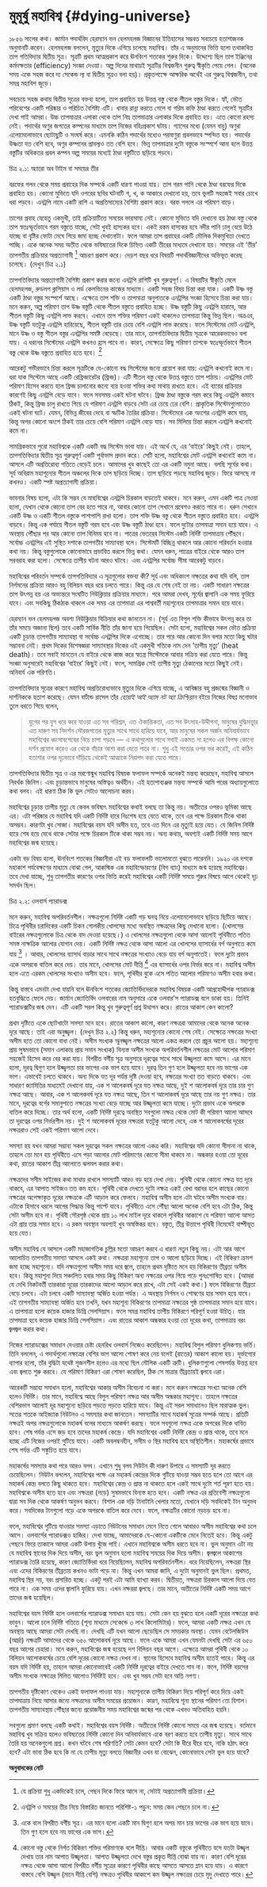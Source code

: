# মুমূর্ষু মহাবিশ্ব {#dying-universe}

১৮৫৬ সালের কথা। জার্মান পদার্থবিদ হেরম্যান ভন হেলমহলজ বিজ্ঞানের ইতিহাসের সম্ভবত সবচেয়ে হতাশাজনক অনুমানটি করেন। হেলমহলজ বললেন, মৃত্যুর দিকে এগিয়ে চলেছে মহাবিশ্ব। তাঁর এ অনুমানের ভিত্তি হলো তথাকথিত তাপ গতিবিদ্যার দ্বিতীয় সূত্র। সূত্রটি প্রথম আত্মপ্রকাশ করে ঊনবিংশ শতকের শুরুর  দিকে। উদ্দেশ্যে ছিল তাপ ইঞ্জিনের কর্মদক্ষতার (efficiency) সংজ্ঞা দেওয়া। অল্প দিনের মাথায়ই সূত্রটির বিশ্বজনীন গুরুত্ব স্বীকৃতি পেয়ে গেল। (অনেক সময় একে সহজ করে দ্য সেকেন্ড ল্য বা দ্বিতীয় সূত্রও বলা হয়)। প্রকৃতপক্ষেে আক্ষরিক অর্থেই এর গুরুত্ব বিশ্বজনীন, তথা সমগ্র মহাবিশ জুড়ে। 

সবচেয়ে সহজ কথায় দ্বিতীয় সূত্রের বক্তব্য হলো, তাপ প্রবাহিত হয় উত্তপ্ত বস্তু থেকে শীতল বস্তুর দিকে। হ্যাঁ, ভৌত পরিবেশের একটি পরিষ্কার ও পরিচিত বৈশিষ্ট্য এটি। খাবার রান্না করতে গেলে বা গরিম কফি ঠাণ্ডা করতে গেলেই সূত্রটির দেখা পাই আমরা। উচ্চ তাপমাত্রার এলাকা থেকে তাপ নিম্ন তাপমাত্রার এলাকার দিকে প্রবাহিত হয়। এতে কোনো রহস্য নেই। পদার্থের অণুর জগতের কম্পনের মাধ্যমে তাপ নিজের বহিঃপ্রকাশ ঘটায়। গ্যাসের মধ্যে (যেমন বায়ু) অণুরা এলোমেলোভাবে ছোটাছুটি ও সংঘর্ষ করে। এমনকি কঠিন পদার্থের মধ্যেও পরমাণুরা প্রবলভাবে স্পন্দিত হয়। পদার্থের উষ্ণতা যত বেশি হবে, অণুর কম্পনের প্রাবল্যও তত বেশি হবে। ভিন্ন তাপমাত্রার দুটো বস্তুকে সংস্পর্শে আনা হলে উত্তপ্ত বস্তুটির অধিকতর প্রবল কম্পন অল্প সময়ের মধ্যেই ঠাণ্ডা বস্তুটিতে ছড়িয়ে পড়বে। 

চিত্র ২.১: অ্যারো অব টাইম বা সময়ের তীর

বরফের গলন থেকে সময় প্রবাহের দিক সম্পর্কে একটি ধারণা পাওয়া যায়। তাপ গরম পানি থেকে ঠাণ্ডা বরফের দিকে প্রবাহিত হয়। কোনো মুভিতে যদি ওপরের ছবির ঘটনাটি গ, খ, ক আকারে দেখানো হয়, তবে ভুলটি সহজেই সবার চোখে ধরা পড়বে। এনট্রপি নামে একটি রাশি এ অপ্রতিসাম্যের বৈশিষ্ট্য প্রকাশ করে। বরফ গললে এর পরিমাণ বাড়ে। 

তাপের প্রবাহ যেহেতু একমুখী, তাই প্রক্রিয়াটিতে সময়ের ভারসাম্য নেই। কোনো মুভিতে যদি দেখানো হয় ঠাণ্ডা বস্তু থেকে তাপ স্বতঃস্ফূর্তভাবে গরম বস্তুতে যাচ্ছে, সেটা খুবই হাস্যকর হবে। একই রকম হাস্যকর হবে নদীর পানি ঢালু বেয়ে উঠে যাচ্ছে বা বৃষ্টির ফোটা মেঘে গিয়ে জমা হচ্ছে দেখানোটা। ফলে আমরা তাপ প্রবাহের একটি মৌলিক দিকমুখিতা দেখতে পাচ্ছি। একে অনেক সময় অতীত থেকে ভবিষ্যতের দিকে চিহ্নিত একটি তীরের মাধ্যমে দেখানো হয়। সময়ের এই ‘তীর’ তাপগতীয় প্রক্রিয়ার অপ্রত্যাগামী  [^1] আচরণ প্রকাশ করে। দেড়শ বছর ধরে বিষয়টি পদার্থবিজ্ঞানীদের অভিভূত করেছ চলেছে। (দেখুন চিত্র ২.১)

তাপগতিবিদ্যার অপ্রত্যাগামী বৈশিষ্ট্য প্রকাশ করার জন্যে এনট্রপি রাশিটি খুব গুরুত্বপূর্ণ। এ বিষয়টির স্বীকৃতি মেলে হেলমহলজ, রুডলপ ক্লসিয়াস ও লর্ড কেলভিনের কাজের মাধ্যমে। একটি সহজ বিষয় চিন্তা করা যাক। একটি উষ্ণ বস্তু একটি ঠাণ্ডা বস্তুর সংস্পর্শে আছে। এক্ষেত্রে তাপ শক্তি ও তাপমাত্রা অনুপাতকে এনট্রপির সংজ্ঞা হিসেবে চিন্তা করা যায়। মনে করুন, অল্প পরিমাণ তাপ উষ্ণ বস্তুটি থেকে শীতল বস্তুতে প্রবাহিত হচ্ছে। উষ্ণ বস্তুটি কিছু এনট্রপি হারাবে, আর শীতল বস্তুটি কিছু এনট্রপি লাভ করবে। এখানে তাপ শক্তির পরিমাণ একই থাকলেও তাপমাত্রা কিন্তু ভিন্ন ছিল। অত্রএব, উষ্ণ বস্তুটি যতটুকু এনট্রপি হারিয়েছে, শীতল বস্তুটি তার চেয়ে বেশি এনট্রপি লাভ করেছে। ফলে সিস্টেমের মোট এনট্রপি, মানে উষ্ণ ও বস্তু শীতল বস্তুর এনট্রপির সমষ্টি বেড়েছে। তার মানে, তাপগতিবিদ্যার দ্বিতীয় সূত্রকে আরেকভাবেও বলা যায়। এ ধরনের সিস্টেমের এনট্রপি কখনও হ্রাস পাবে না। কারণ, সেক্ষেত্রে কিছু পরিমাণ তাপকে স্বতঃস্ফূর্তভাবে শীতল বস্তু থেকে উষ্ণ বস্তুতে প্রবাহিত হতে হবে। [^2]

আরেকটু গভীরভাবে চিন্তা করলে সূত্রটিকে যে-কোনো বদ্ধ সিস্টেমের জন্যে প্রয়োগ করা যায়: এনট্রপি কখনোই কমে না। ধরা যাক সিস্টেমে আছে একটি রেফ্রিজারেটর (ফ্রিজ)। এটি শীতল বস্তু থেকে উত্তপ্ত বস্তুতে তাপ পাঠায়। এনট্রপির মোট পরিমাণ হিসেব করতে হলে ফ্রিজ চালানোর জন্যে ব্যয় হওয়া শক্তির কথা মাথায় রাখতে হবে। এই ব্যয়ের প্রক্রিয়ার কারণেই কিছু এনট্রপি বেড়ে যাবে। ফলে সবসময় একই ঘটনা ঘটবে। ফ্রিজ ঠাণ্ডা বস্তুকে গরম করে কিছু এনট্রপি কমাবে ঠিকই, কিন্তু ফ্রিজ চালু রাখতে গিয়ে যে পরিমাণ এনট্রপি বাড়বে সেটা এর চেয়ে ঢের বেশি।  প্রাকৃতিক সিস্টেমগুলোতেও একই ঘটনা ঘটে। যেমন, বিভিন্ন জীবের দেহে বা স্ফটিক তৈরির প্রক্রিয়া। সিস্টেমেরে এক অংশের এনট্রপি কমে যায়, কিন্তু অপর কোনো অংশে ঠিকই তার চেয়ে বেশি পরিমাণ এনট্রপি বেড়ে যায়। সব মিলিয়ে চিন্তা করলে এনট্রপি কখনোই কমে না। 

সামগ্রিকভাবে পুরো মহাবিশ্বকে একটি একটি বদ্ধ সিস্টেম ভাবা যায়। এই অর্থে যে, এর ‘বাইরে’ কিছুই নেই। তাহলে, তাপগতিবিদ্যার দ্বিতীয় সূত্র গুরুত্বপূর্ণ একটি পূর্বাভাস প্রদান করে। সেটি হলো, মহাবিশ্বের মোট এনট্রপি কখনোই কমে না। আসলে এটি অপ্রতিরোধ্য গতিতে বেড়েই চলে। আমাদের খুব কাছেই তো এর একটি নমুনা আছে। বলছি সূর্যের কথা। সূর্য অবিরাম মহাশূন্যের শীতল অঞ্চলের দিকে তাপ ছড়িয়ে দিচ্ছে। তাপ ছড়িয়ে পড়ছে মহাবিশ্ব জুড়ে। ফিরে আসছে না কখনও। একটি স্পষ্ট অপ্রত্যাগামী প্রক্রিয়া। 

ভাবনার বিষয় হলো, এটা কি সম্ভব যে মাহবিশ্বের এনট্রপি চিরকাল বাড়তেই থাকবে। মনে করুন, এমন একটি পাত্র নেওয়া হলো, যেখান থেকে কোনো তাপ বের হতে পারে না, আবার কোনো তাপ সেখানে প্রবেশও করতে পারে না। ধরুন সেখানে একটি উষ্ণ ও একটি শীতল বস্তুকে পাশাপাশি রাখা হলো। তাপ শক্তি উষ্ণ বস্তু থেকে শীতল বস্তুতে প্রবাহিত হবে। এনট্রপি বাড়বে। কিন্তু এক পর্যায়ে শীতল বস্তুটি গরম হবে এবং উষ্ণ বস্তুটি ঠাণ্ডা হবে। ফলে দুটোর তাপমাত্রা সমান হয়ে যাবে। এ অবস্থায় পৌঁছার পর আর কোনো তাপ বিনিময় হবে না। পাত্রের ভেতরের সিস্টেম একটি নির্দিষ্ট তাপমাত্রায় পৌঁছবে। সর্বোচ্চ এনট্রপির এই সুস্থিত দশাকে তাপগতীয় সাম্যাবস্থা বলে। সিস্টেমটি বিচ্ছিন্ন থাকলে আর কোনো পরিবর্তন হওয়ার কথা নয়। কিন্তু বস্তুগুলোকে কোনোভাবে প্রভাবিত করলে ভিন্ন কথা। যেমন ধরুন, পাত্রের বাইরে থেকে আরও তাপ সরবরাহ করা হলো। সেক্ষেত্রে তাপীয় ঘটনা আরও ঘটবে। এবং এনট্রপির সর্বোচ্চ সীমা আরেকটু বাড়বে। 

মহাবিশ্বের পরিবর্তন সম্পর্কে তাপগতিবিদ্যার এ সূত্রগুলোর বক্তব্য কী? সূর্য এবং অধিকাংশ নক্ষত্রের কথা যদি বলি, তাপ নির্গমনের প্রক্রিয়া আরও বহু বিলিয়ন বছর ধরে চলতে পারে। কিন্তু এর যে শেষ নেই তা নয়। একটি সাধারণ নক্ষত্রের তাপ উৎপন্ন হয় এর অভ্যন্তরে সংঘটিত নিউক্লিয়ার প্রক্রিয়ার মাধ্যমে। পরে আমরা দেখব, সূর্যের জ্বালানি এক সময় ফুরিয়ে যাবে। এবং সবকিছু ঠিকঠাক থাকলে এক সময় এর তাপমাত্রা এর পাশ্ববর্তী মহাশূন্যের তাপমাত্রার সমান হয়ে যাবে।

হেরম্যান ভন হেলমহলজ অবশ্য নিউক্লিয়ার বিক্রিয়ার কথা জানতেন না। (সূর্য এত বিপুল শক্তি কীভাবে উৎপন্ন করে তা তাঁর সময়ে অজানা ছিল) তবে একটি সার্বিক নীতি তাঁর জানা হয়ে গিয়েছিল। সেটা হলো, মহাবিশ্বের সকল ভৌত প্রক্রিয়া একটি চূড়ান্ত তাপগতীয় সাম্যাবস্থা বা সর্বোচ্চ এনট্রপির দিকে এগোচ্ছে। তার পরে আর কোনো দিন বলার মতো কিছু ঘটার সম্ভাবনা নেই। প্রথম দিকের বিশেষজ্ঞরা সাম্যাবস্থার দিকের এই একমুখী গতিকে নাম দেন ‘তাপীয় মৃত্যু’ (heat death)। তবে সবাই মানতেন যে বাইরে থেকে কাজ করে স্বতন্ত্র সিস্টেমকে আবার সক্রিয় করা যেতে পারে। কিন্তু সংজ্ঞা অনুসারেই মহাবিশ্বের ‘বাইরে’ কিছুই নেই। ফলে, সামগ্রিক সেই তাপীয় মৃত্যু ঠেকানোর মতো কিছুই নেই। অনিবার্য এক পরিণতি। 

তাপগতিবিদ্যার সূত্রের কারণে মহাবিশ্ব অপ্রতিরোধ্যভাবে মৃত্যুর দিকে এগিয়ে যাচ্ছে, এ আবিষ্কার বহু প্রজন্মের বিজ্ঞানী ও দার্শনিককে হতাশ করেছে। যেমন বার্টান্ড রাসেল তাঁর *হোয়াই আই অ্যাম নট অ্যা ক্রিশ্চিয়ান* বইয়ে নিজের বিষণ্ণ মনোভাব তুলে ধরতে গিয়ে বলেন, 

> যুগের পর যুগ ধরে করে যাওয়া এত সব পরিশ্রম, এত ঐকান্তিকতা, এত সব উৎসাহ-উদ্দীপনা, মানুষের বুদ্ধিমত্ত্বার এত দারুণ সব নিদর্শন সৌরজগতের মৃত্যুর সাথে সাথে হারিয়ে যাবে, আর মানুষের সকল অর্জন অনিবার্যভাবে মহাবিশ্বের ধ্বংসাবশেষের নিচে চাপা পড়বে — এ কথাগুলোর সাথে সবাই একমত না হলেও এর বিপক্ষ কোনো দর্শন প্রয়োগ করেও এর থেকে বাঁচার আশা করা যেতে পারে না। শুধু এই সত্যের ওপর ভর করেই, এই কঠিন হতাশার ওপর দৃঢ়ভাবে দাঁড়িয়ে থেকেই আত্মাকে নিরাপদ করা যেতে পারে।

তাপগতিবিদ্যার দ্বিতীয় সূত্র ও এর মরণোন্মুখ মহাবিশ্ব বিষয়ক ফলাফল সম্পর্কে অনেকই মন্তব্য করেছেন, মহাবিশ্ব আসলে নিরর্থক জিনিস। এবং চূড়ান্তভাবে মানুষের অস্তিত্বও অর্থহীন। এই হতাশাব্যঞ্জক মন্তব্য সম্পর্কে আমি পরের অধ্যায়গুলোতে কথা বলব। এই ধারণা ঠিক কি ভুল সেটাও আলোচনা করব। 

মহাবিশ্বের চূড়ান্ত তাপীয় মৃত্যু যে কেবল ভবিষ্যৎ মহাবিশ্বের কথাই বলছে তা কিন্তু নয়। অতীতের ওপরও ভূমিকা আছে এর। এটা পরিষ্কার যে মহাবিশ্ব যদি একটি নির্দিষ্ট হারে নিঃশেষ হয়ে যেতে থাকে, তবে এর পক্ষে চিরকাল টিকে থাকা অসম্ভব। কারণটা খুব সোজা। মহাবিশ্বের বয়স যদি অসীম হত, তবে এত দিনে এর মৃত্যুই হয়ে যেত। যে জিনিস নির্দিষ্ট হারে শেষ হয়ে যেথে থাকে সেটার পক্ষে চিরকাল টিকে থাকা সম্ভব নয়। অন্য কথায়, অবশ্যই একটি নির্দিষ্ট সময় আগে মহাবিশ্বের জন্ম হয়েছে। 

একটা বড় বিষয় হলো, ঊনবিংশ শতকের বিজ্ঞানীরা এই বড় ফলাফলটি ভালোমতো বুঝতে পারেননি। ১৯২০ এর দশকে মহাকাশ পর্যবেক্ষণের মাধ্যমে বোঝা গেল, আকস্মিক এক মহাবিস্ফোরণের (বিগ ব্যাং) মাধ্যমে জন্ম হয়েছে মহাবিশ্বের। তবে দেখা যাচ্ছে, শুধু তাপগতীয় কারণের ওপর ভিত্তি করেই মহাবিশ্বের একটি নির্দিষ্ট সময়ে শুরুর  বিষয়ে আগে থেকেই দৃঢ় সমর্থন ছিল। 

চিত্র ২.২: ওলবার্স প্যারাডক্স

মনে করুন, মহাবিশ্ব অপরিবর্তনশীল। নক্ষত্রগুলো নির্দিষ্ট একটি গড় ঘনত্ব নিয়ে এলোমেলোভাবে ছড়িয়ে ছিটিয়ে আছে। চিত্রে পৃথিবীর চরাদিকের একটি চিকন গোলকীয় খোলসের মধ্যে অবস্থিত নক্ষত্রদের কিছু দেখানো হলো। (খোলসের বাইরের নক্ষত্রগুলোকে চিত্র থেকে বাদ দেওয়া হয়েছে।) এ খোলসের নক্ষত্রগুলো থেকে আসা আলোই পৃথিবীতে পতিত সমস্ত নাক্ষত্রিক আলোর যোগান দেয়। একটি নির্দিষ্ট নক্ষত্র থেকে আসা আলো এর খোলসের ব্যাসার্ধের বর্গ অনুপাতে কমে যায় [^3] । আবার, খোলসের ব্যাসার্ধ বাড়ার সাথে সাথে নক্ষত্রের সংখ্যাও বেড়ে যায় বর্গ অনুপাতেই। ফলে দুটো প্রভাব একে অপরকে বাতিল করে দেয়। তার মানে, খোলসের মোট দীপ্তি [^4] এর ব্যাসার্ধের ওপর নির্ভর করে না। মহাবিশ্ব অসীম হলে এতে এরকম খোলসের সংখ্যাও অসীম হবে। ফলে, পৃথিবীর বুকে এসে পতিত আলোর পরিমাণও অসীম হবার কথা। 

কিন্তু বাস্তবে এমনটা দেখা যায়নি বলে ঊনবিংশ শতকের জ্যোতির্বিদদেরকে মহাবিশ্ব বিষয়ক একটি আগ্রহোদ্দীপক প্যারাডক্স হতবুদ্ধিতে ফেলে দেয়। জার্মান জ্যোতির্বিদ ওলবারের নাম অনুসারে একে ওলবার’স প্যারাডক্স বলে ডাকা হয়। তিনিই প্যারাডক্সটির জন্ম দেন। এটি একটি সরল কিন্তু খুব গুরুত্বপূর্ণ প্রশ্ন উত্থাপন করে। রাতের আকাশ কেন কালো?

প্রথম দৃষ্টিতে একে ছোটখাটো সমস্যা মনে হবে। রাতের আকাশ কালো, কারণ নক্ষত্ররা আমাদের থেকে অনেক অনেক দূরে আছে। তাই এরা অনুজ্জ্বল। (দেখুন চিত্র ২.২) কিন্তু ধরুন, মহাশূন্যের কোনো শেষ নেই। সেক্ষেত্রে নক্ষত্রের সংখ্যা অসীম হতে তো কোনো বাধা নেই। অসীম সংখ্যক অুনজ্জ্বল নক্ষত্রের আলো একত্র করলে তো প্রচুর আলো হয়। মহাশূন্যে প্রায় সুষমভাবে (সমান এলাকায় প্রায় সমান সংখ্যক) বিন্যস্ত অসীম সংখ্যক অপরিবর্তনশীল নক্ষত্রের মোট আলোর পরিমাণ সহজেই হিসেব করে বের করা যায়। বিপরীত বর্গীয় সূত্র অনুসারে দূরত্বের সাথে সাথে উজ্জ্বলতা কমে আসে। এর মানে হলো, দূরত্ব দ্বিগুণ হলে উজ্জ্বলতা চার ভাগের এক ভাগ হয়ে যাবে। দূরত্ব তিন গুণ হলে উজ্জ্বলতা হবে নয় ভাগের এক ভাগ। এভাবেই চলতে থাকবে। অন্য দিকে যত দূর পর্যন্ত দৃষ্টি দেওয়া হবে, নক্ষত্রের সংখ্যা তত বাড়তে থাকবে। এবং সাধারণ জ্যামিতির মাধ্যমেই দেখানো যায়, এক শ আলেকবর্ষ দূরে যত নক্ষত্র আছে, দুই শ আলোকবর্ষ দূরে তার চার গুণ নক্ষত্র আছে। আবার, এক শ আলেকবর্ষ দূরে যত নক্ষত্র আছে, তিন শ আলোকবর্ষ দূরে আছে তার নয় গুণ নক্ষত্র। তার মানে, দূরত্বের বর্গের সমানুপাতে নক্ষত্রের সংখ্যা বেড়ে যাচ্ছে আর উজ্জ্বলতা কমে যাচ্ছে। দুটো প্রভাব একে অপরকে বাতিল করে দিচ্ছে। তার অর্থ হলো, একটি নির্দিষ্ট দূরত্বে অবস্থিত সবগুলো নক্ষত্র থেকে মোট কী পরিমাণ আলো আসবে তা দূরত্বের ওপর নির্ভরশীল নয়। দুই শ আলোকবর্ষ দূরের নক্ষত্ররা যতটুকু আলো দেবে, এক শ আলোকবর্ষের দূরের নক্ষত্ররাও সেই একই পরিমাণ আলো দেবে। 

সমস্যা হয় যখন আমরা সম্ভাব্য সকল দূরত্বের সকল নক্ষত্রের আলো একত্র করি। মহাবিশ্বের যদি কোনো সীমানা না থাকে, তাহলে তো মনে হয় পৃথিবীতে এসে পড়া আলোর মোট পরিমাণের কোনো সীমা থাকবে না। অন্ধকার হওয়া তো দূরের কথা, রাতের আকাশ তীব্র আলোতে ঝলমল করার কথা। 

নক্ষত্রদের সসীম সাইজের কথা মাথায় রাখলে সমস্যাটি আরও বড় হয়ে দেখা দেয়। পৃথিবী থেকে কোনো নক্ষত্র যত দূরে থাকবে, এর আপাত সাইজও তত কম হবে। পৃথিবী থেকে দেখতে দুটো নক্ষত্র একই রেখা বরাবর হলে কাছের কোনো নক্ষত্রের অপেক্ষাকৃত দূরের নক্ষত্রকে এটি আড়াল করে ফেলবে। মহাবিশ্ব অসীম হলে এটা ঘটবে অসীম সংখ্যক বার। এটাকে হিসাবে ধরলে আগের সিদ্ধান্ত কিন্তু পাল্টে যাবে। পৃথিবীতে এসে পৌঁছা আলো অনেক বেশি হবে এটা ঠিক, কিন্তু সেটা অসীম হবে না। পৃথিবী সৌরপৃষ্ঠ থেকে প্রায় ১০ লাখ মাইল দূরে থাকলে পৃথিবীর আকাশে যে পরিমাণ আলো আসত এটা প্রায় তার সমান হবে। এ রকম অবস্থান অবশ্যই খুব অস্বস্তিকর হবে। বস্তুত, তীব্র উত্তাপে পৃথিবী নিমেষেই বাষ্পীভূত হয়ে যেত। 

অসীম মহাবিশ্ব যে আসলে একটি মহাজাগতিক চুল্লির মতো আচরণ করবে এ ধারণা নতুন কিছু নয়। এটা আর আগে আলোচিত তাপগতীয় সমস্যা আসলে একই কথা। নক্ষত্ররা মহাশূন্যে তাপ ও আলো ছড়িয়ে দিচ্ছে। এই বিকিরণ ক্রমশ জমা হচ্ছে মহাশূন্যে। যদি নক্ষত্রগুলো অসীম সময় ধরে জ্বলে, তাহলে প্রথম দৃষ্টিতে মনে হয় বিকিরণের তীব্রতা অসীম হবে। কিন্তু মহাশূন্য দিয়ে সঞ্চালিত হবার সময় কিছু বিকিরণ অন্য নক্ষত্রের ওপর গিয়ে পড়ে পুনঃশোষিত হবে। (আমরা যে দেখি নিকটবর্তী তারকারা দূরের তারকাদের আলো আড়াল করে রাখে, এটা সেই একই কথা।) ফলে বিকিরণের তীব্রতা বেড়ে চলবে। এটা চলবে একটি সাম্যাবস্থা অর্জিত হওয়া পর্যন্ত। এ অবস্থায় নির্গমন ও শোষণের হার সমান হয়ে যাবে। এই তাপগতীয় সাম্যাবস্থা অর্জিত হবে তখনি, যখন মহাশূন্য বিকিরণের তাপমাত্রা নক্ষত্রের পৃষ্ঠ তাপমাত্রার সমান হয়ে যাবে। এ তাপমাত্রা হলো কয়েক হাজার ডিগ্রি সেলসিয়াস। ফলে সমগ্র মহাবিশ্ব তাপীয় বিকিরণে পরিপূর্ণ হওয়া উচিত্। যার তাপমাত্রা হবে কয়েক হাজার ডিগ্রি সেলসিয়াস। এবং রাতের আকাশ অন্ধকার হওয়া তো দূরের কথা, তাপমাত্রায় বরং জ্বলজ্বল করার কথা। 

নিজের প্যারাডক্সের সমাধান দেওয়ার চেষ্টা হেনরিখ ওলবার্স নিজেও করেছিলেন। মহাবিশ্ব বিপুল পরিমাণ ধুলিকণায় ভর্তি। তিনি বললেন, এ পদার্থগুলো নক্ষত্রের বেশির ভাগ আলো শোষণ করে নেয় বলেই (রাতের) আকাশ কালো হয়। দূর্ভাগ্যের ব্যাপার হলো, তাঁর বুদ্ধিটা যথেষ্ট সৃজনশীল হলেও এর মধ্যে ছিল মৌলিক একটি ত্রুটি। ধুলিকণাগুলো শেষপর্যন্ত উত্তপ্ত হবে এবং জ্বলতে শুরু করবে। যে পরিমাণ বিকিরণ এরা শোষণ করেছিল, ঠিক সে মাত্রার তীব্রতায়ই জ্বলবে এরা। 

আরেকটি সম্ভাব্য সমাধান হলো, মহাবিশ্বের আকার অসীম বিবেচনা না করা। মনে করুন নক্ষত্রের সংখ্যা অনেক বেশি হলেও নির্দিষ্ট। তার মানে, মহাবিশ্বে আছে বিপুল পরিমাণ নক্ষত্র আর অসীম অন্ধকার মহাশূন্য। তাহলে নক্ষত্রের বেশিরভাগ আলোই দূর মহাশূন্যে ছড়িয়ে পড়তে পড়তে হারিয়ে যাবে। কিন্তু এই সরল সমাধানেও ছিল মারাত্মক ভুল। সতের শতকে আইজ্যাক নিউটনও এ সমস্যার কথা জানতেন। সমস্যাটির সাথে মহাকর্ষ সূত্রের সম্পর্ক আছে। প্রতিটি নক্ষত্রই অপর নক্ষত্রগুলোকে মহাকর্ষ বলের মাধ্যমে আকর্ষণ করছে। ফলে সবগুলো নক্ষত্র একে অপরের দিকে ধাবিত হবে। শেষ পর্যন্ত এসে জড় হবে তাদের মহাকর্ষ কেন্দ্রে। যদি মহাবিশ্বের একটি নির্দিষ্ট কেন্দ্র ও প্রান্ত থাকে, তবে মনে হচ্ছে এটি নিজের ওপরই গুটিয়ে যাবে। একটি অবলম্বনহীন, সসীম ও স্থির মহাবিশ্ব হবে অস্থিতিশীল। মহাকর্ষের প্রভাবে শেষ পর্যন্ত এটি সঙ্কুচিত হয়ে যাবে। 

মহাকর্ষের সমস্যার কথা পরে আরও বলব। এখানে শুধু বলব নিউটন কী দারুণ উপায়ে এ সমস্যাটি দূর করতে চেয়েছিলেন। নিউটন বললেন, মহাবিশ্বের পক্ষে এর মহাকর্ষ কেন্দ্রের দিকে গুটিয়ে যাওয়া সম্ভব হতে হলে তো আগে এর মহাকর্ষ কেন্দ্র বলতে কিছু থাকতে হবে। মহাবিশ্বের কেন্দ্র ও প্রান্ত না থাকতে হলে একই সাথে দুটো শর্ত পূরণ হতে হয়। মহাবিশ্বকে অসীম হতে হবে এবং নক্ষত্ররা (গড়ে) সুষমভাবে বিন্যস্ত হতে হবে। একটি নক্ষত্র এর প্রতিবেশী নক্ষত্রগুলো দ্বারা সব দিক থেকে আকর্ষণ অনুভব করবে। বিশাল এক দড়ি টানাটানি খেলার মতো, যেখানে দড়ি সবদিকেই টান অনুভব করে। সবদিকের টানগুলো গড়ে একে অপরকে বাতিল করে দেবে। ফলে, নক্ষত্রটির কোনো নড়চড় হবে না। 

ফলে, মহাবিশ্বের গুটিয়ে যাওয়ার সমস্যা এড়াতে নিউটনের সমাধান মেনে নিতে গেলে আবারও অসীম মহাবিশ্বের কথা চলে আসে। ওলবার্সের প্যারাডক্সও হাজির। দেখা যাচ্ছে, আমাদেরকে যে-কোনো একটিকে মেনে নিতেই হবে। কিন্তু একটু পেছনে ফিরে তাকালে আমরা একটি উপায় খুঁজে পাই। এখানে মহাবিশ্বকে অসীম ধরতে হবে না। ভুল অনুমান এটা নয় যে মহাবিশ্ব স্থানের দিক দিয়ে অসীম, বরং ভুল অনুমান হলো মহাবিশ্ব সময়ের দিক দিয়ে অসীম। জ্বলজ্বলে আকাশের প্যারাডক্স তৈরি হয়েছে, কারণ জ্যোতির্বিদরা ধরে নিয়েছিলেন, মহাবিশ্ব অপরিবর্তনশীল। ধরে নিয়েছিলেন, নক্ষত্ররা স্থির এবং এদের বিকিরণের তীব্রতায় কখনও ভাটা পড়ে না। কিন্তু এখন আমরা জানি, এ দুটো অনুমানই ভুল ছিল। প্রথমত, মহাবিশ্ব স্থির নয়, বরং প্রসারিত হচ্ছে। একটু পরই এটা আমি ব্যাখ্যা করব। দ্বিতীয়ত, নক্ষত্ররা চিরকাল আলো দিয়ে যেত পারে না। এক সময় এদের জ্বালানি ফুরিয়ে যায়। এখন নক্ষররা জ্বলছে। তার মানে, অতীতের নির্দিষ্ট একটি সময় আগে তাদের জন্ম হয়েছিল। 

মহাবিশ্বের বয়স নির্দিষ্ট হলে ওলবার্সের প্যারাডক্স সমাধান হয়ে যায়। সেটা কেন হয় বুঝতে হলে একটি দূরের নক্ষত্রের কথা ভাবুন। আলো চলে নির্দিষ্ট গতিতে  (শূন্য মাধ্যমে সেকেন্ডে ৩ লাখ কিলোমিটার)। ফলে, আমরা একটি নক্ষত্র এখন যে অবস্থায় আছে আমরা সেটা দেখছি না। দেখছি এটি যখন আলো ছেড়েছিল সে সময়কার অবস্থা। যেমন বেটেলজিউস (আর্দ্রা) নক্ষত্রটি আমাদের থেকে ৬৫০ আলোকবর্ষ দূরে আছে। ফলে একে আমরা এখন যেমনটা দেখছি সেটা এর ৬৫০ বছর আগের চেহারা। মনে করুন, মহাবিশ্বের জন্ম হয়েছে দশ বিলিয়ন বছর আগে। এক্ষেত্রে আমরা পৃথিবী থেকে ১০ বিলিয়ন আলোকবর্ষের চেয়ে বেশি দূরের কোনো নক্ষত্র দেখব না। স্থানের হিসেবে মহাবিশ্ব অসীম হতেই পারে। কিন্তু এর বয়স যদি নির্দিষ্ট হয়, তাহলে আমরা কোনোভাবেই একটি নির্দিষ্ট দূরত্বের বাইরে দেখতে পাব না। ফলে, নির্দিষ্ট বয়সের অসীম সংখ্যক নক্ষত্রের মিলিত আলোও নির্দিষ্টই হবে। এবং খুব সম্ভব সেটা হবে অতি নগণ্য। 

তাপগতীয় দৃষ্টিকোণ থেকেও একই ফলাফল পাওয়া যায়। মহাশূন্যকে তাপীয় বিকিরণ দিয়ে পরিপূর্ণ করে দিয়ে একই তাপমাত্রায় নিয়ে আসার জন্যে নক্ষত্রদের অসীম সময়ের প্রয়োজন। কারণ, মহাবিশ্বে শূন্য স্থানের পরিমাণ তো বিশাল। তাপগতীয় সাম্যাবস্থায় পৌঁছার জন্যে প্রয়োজনীয় সময় মহাবিশ্বের জন্মের পর থেকে এখনও অতিবাহিত হয়নি। 

সবগুলো প্রমাণ বলছে একটি কথাই। মহাবিশ্বের বয়স নির্দিষ্ট। অতীতের নির্দিষ্ট কোনো সময়ে এর জন্ম হয়েছে। বর্তমানে মহাবিশ্ব খুব সক্রিয় হলেও ভবিষ্যতের নির্দিষ্ট কোনো দিন অনিবার্যভাবে একে বরণ করতে হবে তাপীয় মৃত্যু। সাথে সাথে তৈরি হয় অনেকগুলো প্রশ্ন। কখন ঘটবে শেষ পরিণতি? সেটা কেমন হবে? সেটা কি ধীরে ধীরে হবে, নাকি হঠাৎ করে হবে? এটা ভাবা ঠিক হবে কি না যে তাপীয় মৃত্যু বলতে বিজ্ঞানীর এখন যা বোঝেন, কোনোভাবে সেটা ভুল হয়ে যাবে? 

**অনুবাদকের নোট**

[^1]: যে প্রক্রিয়া শুধু একদিকেই চলে, পেছন দিকে ফিরে আসে না, সেটাই অপ্রত্যাগামী প্রক্রিয়া। 

[^2]: এনট্রপি ও সময়ের তীর নিয়ে বিস্তারিত জানতে পরিশিষ্ট-১ পড়ুন: সময় কেন পেছনে চলে না। 

[^3]: একে বলে বিপরীত বর্গীয় সূত্র। এর মানে হলো একটি মান দ্বিগুণ হলে অপর মান চার ভাগের এক ভাগ হয়ে যাবে। তিন গুণ হলে হবে নয় ভাগের এক ভাগ। 

[^4]: কোনো বস্তু থেকে নির্গত বিকিরণ শক্তির পরিমাণকে বলে দীপ্তি। আবার একটি বস্তুকে পৃথিবীতে বসে যতটা উজ্জ্বল দেখায় তার নাম আপাত উজ্জ্বলতা। আপাত উজ্জ্বলতা দেখে বস্তুর প্রকৃত দীপ্তি বোঝা যায় না। কারণ বেশি দূরের নক্ষত্র থেকে আসা আলো বিপরীত বর্গীয় সূত্রের কারণে পৃথিবীর কাছে আসতে আসতে ম্লান হয়ে যায়। এ কারণে বাস্তবে বেশি উজ্জ্বল (মানে দীপ্তি বেশি) নক্ষত্রও পৃথিবীর আকাশে কম উজ্জ্বল নক্ষত্রের চেয়ে মৃদু দেখাতে পারে। 
